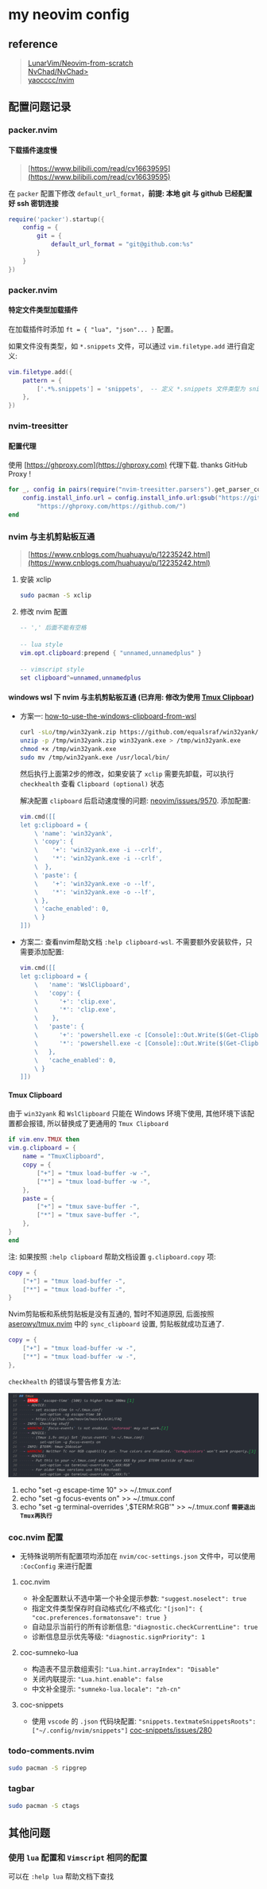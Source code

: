 <!-- markdownlint-disable MD013 -->
# my neovim config

## reference

> [LunarVim/Neovim-from-scratch](https://github.com/LunarVim/Neovim-from-scratch)  
> [NvChad/NvChad>](https://github.com/NvChad/NvChad>)  
> [yaocccc/nvim](https://github.com/yaocccc/nvim)

## 配置问题记录

### packer.nvim

#### 下载插件速度慢

> [https://www.bilibili.com/read/cv16639595](https://www.bilibili.com/read/cv16639595)

在 `packer` 配置下修改 `default_url_format`，**前提: 本地 git 与 github 已经配置好 ssh 密钥连接**

```lua
require('packer').startup({
    config = {
        git = {
            default_url_format = "git@github.com:%s"
        }
    }
})
```

### packer.nvim

#### 特定文件类型加载插件

在加载插件时添加 `ft = { "lua", "json"... }` 配置。

如果文件没有类型，如 `*.snippets` 文件，可以通过 `vim.filetype.add` 进行自定义:

```lua
vim.filetype.add({
    pattern = {
        ['.*%.snippets'] = 'snippets',  -- 定义 *.snippets 文件类型为 snippets
    },
})
```

### nvim-treesitter

#### 配置代理

使用 [https://ghproxy.com](https://ghproxy.com) 代理下载. thanks GitHub Proxy !

```lua
for _, config in pairs(require("nvim-treesitter.parsers").get_parser_configs()) do
    config.install_info.url = config.install_info.url:gsub("https://github.com/",
        "https://ghproxy.com/https://github.com/")
end
```

### nvim 与主机剪贴板互通

> [https://www.cnblogs.com/huahuayu/p/12235242.html](https://www.cnblogs.com/huahuayu/p/12235242.html)

1. 安装 xclip

    ```sh
    sudo pacman -S xclip
    ````

2. 修改 nvim 配置

    ```lua
    -- ',' 后面不能有空格

    -- lua style
    vim.opt.clipboard:prepend { "unnamed,unnamedplus" }

    -- vimscript style
    set clipboard^=unnamed,unnamedplus
    ```

#### windows wsl 下 nvim 与主机剪贴板互通 (**已弃用: 修改为使用 [Tmux Clipboar](#tmux-clipboard)**)

- 方案一: [how-to-use-the-windows-clipboard-from-wsl](https://github.com/neovim/neovim/wiki/FAQ#how-to-use-the-windows-clipboard-from-wsl)

    ```sh
    curl -sLo/tmp/win32yank.zip https://github.com/equalsraf/win32yank/releases/download/v0.0.4/win32yank-x64.zip
    unzip -p /tmp/win32yank.zip win32yank.exe > /tmp/win32yank.exe
    chmod +x /tmp/win32yank.exe
    sudo mv /tmp/win32yank.exe /usr/local/bin/
    ```

    然后执行上面第2步的修改，如果安装了 `xclip` 需要先卸载，可以执行 `checkhealth` 查看 `Clipboard (optional)` 状态

    解决配置 `clipboard` 后启动速度慢的问题: [neovim/issues/9570](https://github.com/neovim/neovim/issues/9570). 添加配置:

    ```lua
    vim.cmd([[
    let g:clipboard = {
        \ 'name': 'win32yank',
        \ 'copy': {
        \    '+': 'win32yank.exe -i --crlf',
        \    '*': 'win32yank.exe -i --crlf',
        \  },
        \ 'paste': {
        \    '+': 'win32yank.exe -o --lf',
        \    '*': 'win32yank.exe -o --lf',
        \ },
        \ 'cache_enabled': 0,
        \ }
    ]])
    ```

- 方案二: 查看nvim帮助文档 `:help clipboard-wsl`. 不需要额外安装软件，只需要添加配置:

    ```lua
    vim.cmd([[
    let g:clipboard = {
        \   'name': 'WslClipboard',
        \   'copy': {
        \      '+': 'clip.exe',
        \      '*': 'clip.exe',
        \    },
        \   'paste': {
        \      '+': 'powershell.exe -c [Console]::Out.Write($(Get-Clipboard -Raw).tostring().replace("`r", ""))',
        \      '*': 'powershell.exe -c [Console]::Out.Write($(Get-Clipboard -Raw).tostring().replace("`r", ""))',
        \   },
        \   'cache_enabled': 0,
        \ }
    ]])
    ```

#### Tmux Clipboard

由于 `win32yank` 和 `WslClipboard` 只能在 Windows 环境下使用, 其他环境下该配置都会报错, 所以替换成了更通用的 `Tmux Clipboard`

```lua
if vim.env.TMUX then
vim.g.clipboard = {
    name = "TmuxClipboard",
    copy = {
        ["+"] = "tmux load-buffer -w -",
        ["*"] = "tmux load-buffer -w -",
    },
    paste = {
        ["+"] = "tmux save-buffer -",
        ["*"] = "tmux save-buffer -",
    },
}
end
```

注: 如果按照 `:help clipboard` 帮助文档设置 `g.clipboard.copy` 项:

```lua
copy = {
    ["+"] = "tmux load-buffer -",
    ["*"] = "tmux load-buffer -",
}
```

Nvim剪贴板和系统剪贴板是没有互通的, 暂时不知道原因, 后面按照 [aserowy/tmux.nvim](https://github.com/aserowy/tmux.nvim/blob/main/lua/tmux/copy.lua) 中的 `sync_clipboard` 设置, 剪贴板就成功互通了.

```lua
copy = {
    ["+"] = "tmux load-buffer -w -",
    ["*"] = "tmux load-buffer -w -",
},
```

`checkhealth` 的错误与警告修复方法:

![Nvim-Tmux-CheckHealth](images/nvim-tmux-checkhealth.png)

1. echo "set -g escape-time 10" >> ~/.tmux.conf
2. echo "set -g focus-events on" >> ~/.tmux.conf
3. echo "set -g terminal-overrides ',$TERM:RGB'" >> ~/.tmux.conf    **`需要退出Tmux再执行`**

### coc.nvim 配置

- 无特殊说明所有配置项均添加在 `nvim/coc-settings.json` 文件中，可以使用
  `:CocConfig` 来进行配置

1. coc.nvim

    - 补全配置默认不选中第一个补全提示参数: `"suggest.noselect": true`
    - 指定文件类型保存时自动格式化/不格式化: `"[json]": { "coc.preferences.formatonsave": true }`
    - 自动显示当前行的所有诊断信息: `"diagnostic.checkCurrentLine": true`
    - 诊断信息显示优先等级: `"diagnostic.signPriority": 1`

2. coc-sumneko-lua

    - 构造表不显示数组索引: `"Lua.hint.arrayIndex": "Disable"`
    - 关闭内联提示: `"Lua.hint.enable": false`
    - 中文补全提示: `"sumneko-lua.locale": "zh-cn"`

3. coc-snippets

    - 使用 `vscode` 的 `.json` 代码块配置: `"snippets.textmateSnippetsRoots": ["~/.config/nvim/snippets"]` [coc-snippets/issues/280](https://github.com/neoclide/coc-snippets/issues/280)

### todo-comments.nvim

```sh
sudo pacman -S ripgrep
```

### tagbar

```sh
sudo pacman -S ctags
```

## 其他问题

### 使用 `lua` 配置和 `Vimscript` 相同的配置

可以在 `:help lua` 帮助文档下查找
